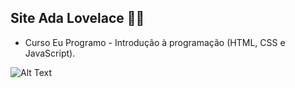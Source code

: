 ## Site Ada Lovelace 👩‍💻
* Curso Eu Programo - Introdução à programação (HTML, CSS e JavaScript).

![Alt Text](https://github.com/taguinara/siteada/blob/main/siteada/ada.gif)

